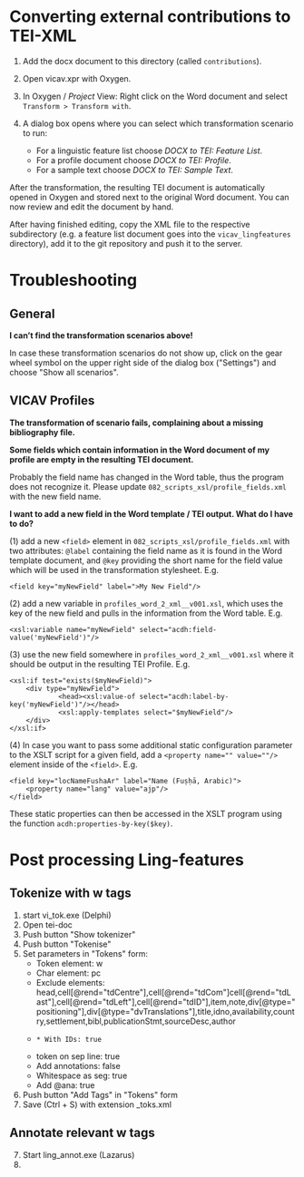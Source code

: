 # Converting external contributions to TEI-XML

1. Add the docx document to this directory (called `contributions`).
2. Open vicav.xpr with Oxygen.
3. In Oxygen / *Project* View: Right click on the Word document and select `Transform > Transform with`.
4. A dialog box opens where you can select which transformation scenario to run:    

   * For a linguistic feature list choose *DOCX to TEI: Feature List*.
   * For a profile document choose *DOCX to TEI: Profile*.
   * For a sample text choose *DOCX to TEI: Sample Text*.

After the transformation, the resulting TEI document is automatically opened in Oxygen and stored next to the original Word document. You can now review and edit the document by hand.

After having finished editing, copy the XML file to the respective subdirectory (e.g. a feature list document goes into the `vicav_lingfeatures` directory), add it to the git repository and push it to the server.

# Troubleshooting

## General 

**I can’t find the transformation scenarios above!**

In case these transformation scenarios do not show up, click on the gear wheel symbol on the upper right side of the dialog box ("Settings") and choose "Show all scenarios".

## VICAV Profiles

**The transformation of scenario fails, complaining about a missing bibliography file.**


**Some fields which contain information in the Word document of my profile are empty in the resulting TEI document.**

Probably the field name has changed in the Word table, thus the program does not recognize it. Please update `082_scripts_xsl/profile_fields.xml` with the new field name.

**I want to add a new field in the Word template / TEI output. What do I have to do?** 

(1) add a new `<field>` element in `082_scripts_xsl/profile_fields.xml` with two attributes: `@label` containing the field name as it is found in the Word template document, and `@key` providing the short name for the field value which will be used in the transformation stylesheet. E.g.
   
    <field key="myNewField" label=">My New Field"/>
    
   
(2) add a new variable in `profiles_word_2_xml__v001.xsl`, which uses the key of the new field and pulls in the information from the Word table. E.g. 
   
    <xsl:variable name="myNewField" select="acdh:field-value('myNewField')"/>
    
(3) use the new field somewhere  in `profiles_word_2_xml__v001.xsl` where it should be output in the resulting TEI Profile. E.g.
   
    <xsl:if test="exists($myNewField)">
        <div type="myNewField">
                <head><xsl:value-of select="acdh:label-by-key('myNewField')"/></head>
                <xsl:apply-templates select="$myNewField"/>
        </div>
    </xsl:if>

(4) In case you want to pass some additional static configuration parameter to the XSLT script for a given field, add a `<property name="" value=""/>` element inside of the `<field>`. E.g. 

    <field key="locNameFushaAr" label="Name (Fuṣḥā, Arabic)">
        <property name="lang" value="ajp"/>
    </field>
    
These static properties can then be accessed in the XSLT program using the function `acdh:properties-by-key($key)`. 

# Post processing Ling-features

## Tokenize with w tags
1. start vi_tok.exe (Delphi)
2. Open tei-doc
3. Push button "Show tokenizer"
4. Push button "Tokenise"
5. Set parameters in "Tokens" form: 
    * Token element: w
    * Char element: pc
    * Exclude elements: head,cell[@rend="tdCentre"],cell[@rend="tdCom"]cell[@rend="tdLast"],cell[@rend="tdLeft"],cell[@rend="tdID"],item,note,div[@type="positioning"],div[@type="dvTranslations"],title,idno,availability,country,settlement,bibl,publicationStmt,sourceDesc,author
    *     * With IDs: true
    * token on sep line: true
    * Add annotations: false
    * Whitespace as seg: true
    * Add @ana: true
5. Push button "Add Tags" in "Tokens" form
6. Save (Ctrl + S) with extension _toks.xml

## Annotate relevant w tags 
7. Start ling_annot.exe (Lazarus)
8. 
